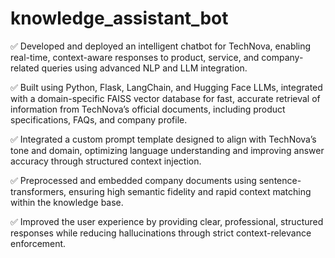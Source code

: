 # knowledge_assistant_bot

✅ Developed and deployed an intelligent chatbot for TechNova, enabling real-time, context-aware responses to product, service, and company-related queries using advanced NLP and LLM integration.

✅ Built using Python, Flask, LangChain, and Hugging Face LLMs, integrated with a domain-specific FAISS vector database for fast, accurate retrieval of information from TechNova’s official documents, including product specifications, FAQs, and company profile.

✅ Integrated a custom prompt template designed to align with TechNova’s tone and domain, optimizing language understanding and improving answer accuracy through structured context injection.

✅ Preprocessed and embedded company documents using sentence-transformers, ensuring high semantic fidelity and rapid context matching within the knowledge base.

✅ Improved the user experience by providing clear, professional, structured responses while reducing hallucinations through strict context-relevance enforcement.
